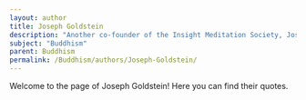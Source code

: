 ```yaml
---
layout: author
title: Joseph Goldstein
description: "Another co-founder of the Insight Meditation Society, Joseph Goldstein is a well-known meditation teacher and author, recognized for his contributions to Vipassana meditation and his books like 'One Dharma' that discuss the universality of Buddhist teachings."
subject: "Buddhism"
parent: Buddhism
permalink: /Buddhism/authors/Joseph-Goldstein/
---
```


Welcome to the page of Joseph Goldstein! Here you can find their quotes.
